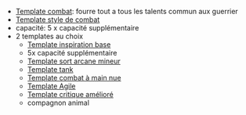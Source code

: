  - [Template combat](../Tempates/Template%20combat.md): fourre tout a tous les talents commun aux guerrier
- [Template style de combat](../Tempates/Template%20style%20de%20combat.md)
- capacité: 5 x capacité supplémentaire
- 2 templates au choix
	- [Template inspiration base](../Tempates/Template%20inspiration%20base.md)
	- 5x capacité supplémentaire
	- [Template sort arcane mineur](../Tempates/Template%20sort%20arcane%20mineur.md)
	- [Template tank](../Tempates/Template%20tank.md)
	- [Template combat à main nue](../Tempates/Template%20combat%20à%20main%20nue.md)
	- [Template Agile](../Tempates/Template%20Agile.md)
	- [Template critique amélioré](../Tempates/Template%20critique%20amélioré.md)
	- compagnon animal